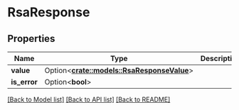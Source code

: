 # RsaResponse

## Properties

Name | Type | Description | Notes
------------ | ------------- | ------------- | -------------
**value** | Option<[**crate::models::RsaResponseValue**](RSAResponse_value.md)> |  | [optional]
**is_error** | Option<**bool**> |  | [optional]

[[Back to Model list]](../README.md#documentation-for-models) [[Back to API list]](../README.md#documentation-for-api-endpoints) [[Back to README]](../README.md)


